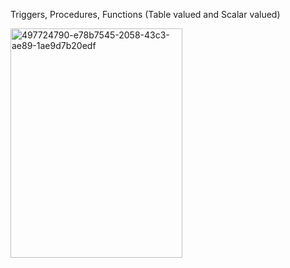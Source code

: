 Triggers, Procedures, Functions (Table valued and Scalar valued)

<img width="275" height="367" alt="497724790-e78b7545-2058-43c3-ae89-1ae9d7b20edf" src="https://github.com/user-attachments/assets/d4870f61-3521-4a5d-9b2a-55aed3c0cbc8" />
